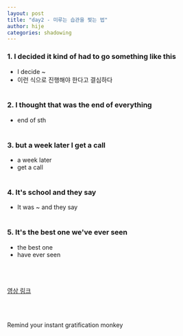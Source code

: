 ```yaml
---
layout: post
title: "day2 - 미루는 습관을 찢는 법"
author: hije
categories: shadowing
---
```

### 1. I decided it kind of had to go something like this
* I decide ~
* 이런 식으로 진행해야 한다고 결심하다
<br/><br/>

### 2. I thought that was the end of everything
* end of sth
<br/><br/>

### 3. but a week later I get a call
* a week later
* get a call
<br/><br/>

### 4. It's school and they say
* It was ~ and they say
<br/><br/>

### 5. It's the best one we've ever seen
* the best one
* have ever seen
<br/><br/>
<br/><br/>

[영상 링크](https://www.youtube.com/watch?v=_pUxb7RokP8)

<br/><br/>

Remind your instant gratification monkey
